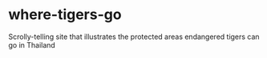# where-tigers-go
Scrolly-telling site that illustrates the protected areas endangered tigers can go in Thailand
